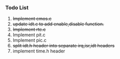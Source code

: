 ### Todo List
1. ~~Implement cmos.c~~
2. ~~update idt.c to add enable,disable function.~~
3. ~~Implement rtc.c~~
4. Implement pit.c
5. Implement pic.c
6. ~~split idt.h header into separate irq,isr,idt headers~~
7. implement time.h header